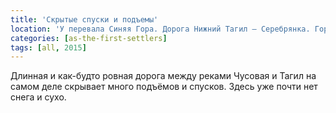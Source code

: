 ```yaml
---
title: 'Скрытые спуски и подъемы'
location: 'У перевала Синяя Гора. Дорога Нижний Тагил — Серебрянка. Горноуральский район, Свердловская область, Россия'
categories: [as-the-first-settlers]
tags: [all, 2015]
---
```


Длинная и как-будто ровная дорога между реками Чусовая и Тагил на самом деле скрывает много подъёмов и спусков. Здесь уже почти нет снега и сухо.